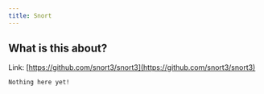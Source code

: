```yaml
---
title: Snort
---
```


## What is this about?

Link: [https://github.com/snort3/snort3](https://github.com/snort3/snort3)

```
Nothing here yet!
```